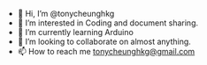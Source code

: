 - 👋 Hi, I’m @tonycheunghkg
- 👀 I’m interested in Coding and document sharing.
- 🌱 I’m currently learning Arduino
- 💞️ I’m looking to collaborate on almost anything. 
- 📫 How to reach me tonycheunghkg@gmail.com

<!---  --->
